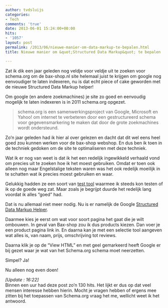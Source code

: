 ```yaml
---
author: tvdsluijs
categories:
- Tech
comments: 'true'
date: 2013-06-01 15:24:00+00:00
hits:
- '1057'
layout: post
permalink: /2013/06/nieuwe-manier-om-data-markup-te-bepalen.html
title: Nieuwe manier om &quot;Structured Data Markup&quot; te bepalen

---
```

Zat ik dik een jaar geleden nog veldje voor veldje uit te zoeken voor schema.org om de bax-shop.nl site helemaal juist te krijgen om google nog eenvoudiger te laten indexeren, nu is dat echt piece of cake geworden met de nieuwe Structured Data Markup helper!

<!--more-->

Om google (en andere zoekmachines) je site zo goed en eenvoudig mogelijk te laten indexeren is in 2011 schema.org opgezet.

> schema.org is een samenwerkingsproject van Google, Microsoft en Yahoo! om internet te verbeteren door een gestructureerd schema voor gegevensmarkering te maken dat door de grote zoekmachines wordt ondersteund.

Zo&#8217;n jaar geleden had ik hier al over gelezen en dacht dat dit wel eens heel goed zou kunnen werken voor de bax-shop webshop. En dus ben ik toen in de techniek gedoken om de site te optimaliseren met deze techniek.

Wat ik er nog van weet is dat ik het een redelijk ingewikkeld verhaald vond om precies uit te zoeken hoe ik het moest gebruiken. Omdat er toen ook alleen nog maar Engelstalige teksten waren was het ook redelijk moeilijk in te schatten wat ik precies moest gebruiken en waar.

Gelukkig hadden ze een soort van <a title="Tool voor gestructureerde gegevenstests" href="https://www.vandersluijs.nl/schema.org%20is%20een%20samenwerkingsproject%20van%20Google,%20Microsoft%20en%20Yahoo!%20om%20internet%20te%20verbeteren%20door%20een%20gestructureerd%20schema%20voor%20gegevensmarkering%20te%20maken%20dat%20door%20de%20grote%20zoekmachines%20wordt%20ondersteund." target="_blank">test tool</a> waarmee ik steeds kon testen of ik op de goede weg zat. Maar zoals je begrijpt duurde het redelijk lang voordat ik alles &#8220;goed&#8221; had.

Dat is nu allemaal niet meer nodig. Nu is er namelijk de Google <a title="Structured Data Markup Helper" href="https://www.google.com/webmasters/markup-helper/?&hl=EN" target="_blank">Structured Data Markup Helper</a>.

Daarmee kies je eerst om wat voor soort pagina het gaat die je wilt ombouwen. In geval van Bax-shop zou ik dus products kiezen. Dan voer je een product pagina link in. En daarna kan je met een selectie tool aangeven wat alles is, van naam, prijs, omschrijving tot reviews.

Daarna klik je op de &#8220;View HTML&#8221; en met geel gemarkeerd heeft Google er bij gezet waar je wat van het Schema.org schema moet neerzetten.

Simpel? Ja!

Nu alleen nog even doen!

_[Update : 16:22]_  
Binnen een uur had deze post zo&#8217;n 130 hits. Het lijkt er dus op dat veel mensen interesse hebben hierin. Mocht je vragen hebben of ergens mee zitten bij het toepassen van Schema.org vraag het me, wellicht weet ik het antwoord.